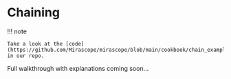 # Chaining

!!! note

    Take a look at the [code](https://github.com/Mirascope/mirascope/blob/main/cookbook/chain_example/chain_example.py) in our repo.

Full walkthrough with explanations coming soon...
